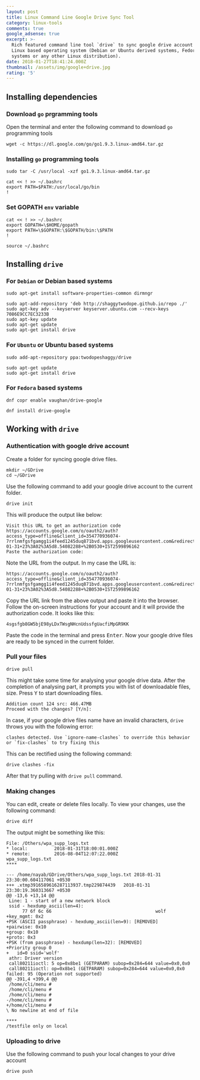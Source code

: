```yaml
---
layout: post
title: Linux Command Line Google Drive Sync Tool
category: linux-tools
comments: true
google_adsense: true
excerpt: >-
  Rich featured command line tool `drive` to sync google drive account in a
  Linux based operating system (Debian or Ubuntu derived systems, Fedora based
  systems or any other Linux distribution).
date: 2018-01-27T18:41:24.000Z
thumbnail: /assets/img/google+drive.jpg
rating: '5'
---
```

## Installing dependencies

### Download `go` prgramming tools
Open the terminal and enter the following command to download `go` programming tools

```
wget -c https://dl.google.com/go/go1.9.3.linux-amd64.tar.gz
```

### Installing `go` programming tools

```
sudo tar -C /usr/local -xzf go1.9.3.linux-amd64.tar.gz
```

```
cat << ! >> ~/.bashrc
export PATH=$PATH:/usr/local/go/bin
!
```

### Set GOPATH `env` variable

```
cat << ! >> ~/.bashrc
export GOPATH=\$HOME/gopath
export PATH=\$GOPATH:\$GOPATH/bin:\$PATH
!
```

```
source ~/.bashrc
```

## Installing `drive`

### For `Debian` or Debian based systems

```
sudo apt-get install software-properties-common dirmngr
```

```
sudo apt-add-repository 'deb http://shaggytwodope.github.io/repo ./'
sudo apt-key adv --keyserver keyserver.ubuntu.com --recv-keys 7086E9CC7EC3233B
sudo apt-key update
sudo apt-get update
sudo apt-get install drive
```

### For `Ubuntu` or Ubuntu based systems

```
sudo add-apt-repository ppa:twodopeshaggy/drive
```

```
sudo apt-get update
sudo apt-get install drive
```

### For `Fedora` based systems

```
dnf copr enable vaughan/drive-google
```

```
dnf install drive-google
```
## Working with `drive`
### Authentication with google drive account
Create a folder for syncing google drive files.
```
mkdir ~/GDrive
cd ~/GDrive
```
Use the following command to add your google drive account to the current folder.
```
drive init
```
This will produce the output like below:
```
Visit this URL to get an authorization code
https://accounts.google.com/o/oauth2/auth?access_type=offline&client_id=354770936074-7rrlnmfgsfgamgg1i4feed1245duq871bvd.apps.googleusercontent.com&redirect_uri=urn%3Aigtf%3Atg%3Aoauth%3A2.0%3Apob&response_type=code&scope=https%3A%2F%2Fwww.googleapis.com%2Fauth%2Fdrive&state=2018-01-31+23%3A02%3A5d8.54082288+%2B0530+IST2599896162
Paste the authorization code: 
```
Note the URL from the output. In my case the URL is:
```
https://accounts.google.com/o/oauth2/auth?access_type=offline&client_id=354770936074-7rrlnmfgsfgamgg1i4feed1245duq871bvd.apps.googleusercontent.com&redirect_uri=urn%3Aigtf%3Atg%3Aoauth%3A2.0%3Apob&response_type=code&scope=https%3A%2F%2Fwww.googleapis.com%2Fauth%2Fdrive&state=2018-01-31+23%3A02%3A5d8.54082288+%2B0530+IST2599896162
```
Copy the URL link from the above output and paste it into the browser. Follow the on-screen instructions for your account and it will provide the authorization code. It looks like this:
```
4sgsfgb8GW5bjE98yLDxTWsgNHcnUdssfgUacfiMpGR9KK
```
Paste the code in the terminal and press <kbd>Enter</kbd>. Now your google drive files are ready to be synced in the current folder.
### Pull your files
```
drive pull
```
This might take some time for analysing your google drive data. After the completion of analysing part, it prompts you with list of downloadable files, size. Press <kbd>Y</kbd> to start downloading files.
```
Addition count 124 src: 466.47MB
Proceed with the changes? [Y/n]:
```

In case, if your google drive files name have an invalid characters, `drive` throws you with the following error:
```
clashes detected. Use `ignore-name-clashes` to override this behavior or `fix-clashes` to try fixing this
```
This can be rectified using the following command:
```
drive clashes -fix
```
After that try pulling with `drive pull` command.
### Making changes
You can edit, create or delete files locally. To view your changes, use the following command:
```
drive diff
```
The output might be something like this:
```
File: /Others/wpa_supp_logs.txt
* local:          2018-01-31T18:00:01.000Z                
* remote:         2016-08-04T12:07:22.000Z                
wpa_supp_logs.txt
****

--- /home/nayab/GDrive/Others/wpa_supp_logs.txt	2018-01-31 23:30:00.604117061 +0530
+++ .xtmp3916589616287113937.tmp229874439	2018-01-31 23:30:19.360313667 +0530
@@ -13,6 +13,14 @@
 Line: 1 - start of a new network block
 ssid - hexdump_ascii(len=4):
      77 6f 6c 66                                       wolf            
+key_mgmt: 0x2
+PSK (ASCII passphrase) - hexdump_ascii(len=9): [REMOVED]
+pairwise: 0x10
+group: 0x10
+proto: 0x3
+PSK (from passphrase) - hexdump(len=32): [REMOVED]
+Priority group 0
+   id=0 ssid='wolf'
 athr: Driver version 
 call80211ioctl: 5 op=0x8be1 (GETPARAM) subop=0x284=644 value=0x0,0x0
 call80211ioctl: op=0x8be1 (GETPARAM) subop=0x284=644 value=0x0,0x0 failed: 95 (Operation not supported)
@@ -391,4 +399,4 @@
 /home/cli/menu # 
 /home/cli/menu # 
 /home/cli/menu # 
-/home/cli/menu # 
+/home/cli/menu # 
\ No newline at end of file

****
/testfile only on local
```
### Uploading to drive
Use the following command to push your local changes to your drive account
```
drive push
```
